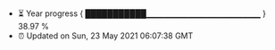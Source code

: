 - ⏳ Year progress { ███████████▁▁▁▁▁▁▁▁▁▁▁▁▁▁▁▁▁▁▁ } 38.97 %
- ⏰ Updated on Sun, 23 May 2021 06:07:38 GMT

